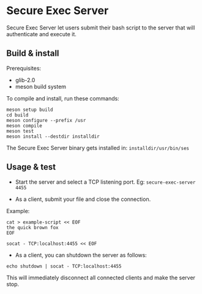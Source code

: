 # Secure Exec Server

Secure Exec Server let users submit their bash script to the server that will
authenticate and execute it.


## Build & install

Prerequisites:
- glib-2.0
- meson build system

To compile and install, run these commands:
```
meson setup build
cd build
meson configure --prefix /usr
meson compile
meson test
meson install --destdir installdir
```

The Secure Exec Server binary gets installed in: `installdir/usr/bin/ses`


## Usage & test

- Start the server and select a TCP listening port. Eg: `secure-exec-server 4455`

- As a client, submit your file and close the connection.

Example:
```
cat > example-script << EOF
the quick brown fox
EOF

socat - TCP:localhost:4455 << EOF
```

- As a client, you can shutdown the server as follows:
```
echo shutdown | socat - TCP:localhost:4455
```
This will immediately disconnect all connected clients and make the server stop.


